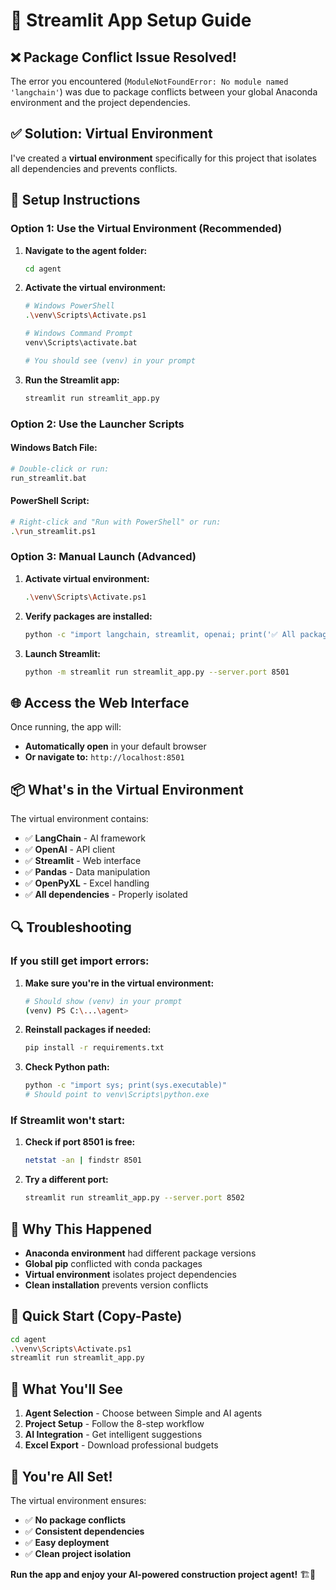 # 🚀 Streamlit App Setup Guide

## ❌ **Package Conflict Issue Resolved!**

The error you encountered (`ModuleNotFoundError: No module named 'langchain'`) was due to package conflicts between your global Anaconda environment and the project dependencies.

## ✅ **Solution: Virtual Environment**

I've created a **virtual environment** specifically for this project that isolates all dependencies and prevents conflicts.

## 🔧 **Setup Instructions**

### **Option 1: Use the Virtual Environment (Recommended)**

1. **Navigate to the agent folder:**
   ```bash
   cd agent
   ```

2. **Activate the virtual environment:**
   ```bash
   # Windows PowerShell
   .\venv\Scripts\Activate.ps1
   
   # Windows Command Prompt
   venv\Scripts\activate.bat
   
   # You should see (venv) in your prompt
   ```

3. **Run the Streamlit app:**
   ```bash
   streamlit run streamlit_app.py
   ```

### **Option 2: Use the Launcher Scripts**

#### **Windows Batch File:**
```bash
# Double-click or run:
run_streamlit.bat
```

#### **PowerShell Script:**
```bash
# Right-click and "Run with PowerShell" or run:
.\run_streamlit.ps1
```

### **Option 3: Manual Launch (Advanced)**

1. **Activate virtual environment:**
   ```bash
   .\venv\Scripts\Activate.ps1
   ```

2. **Verify packages are installed:**
   ```bash
   python -c "import langchain, streamlit, openai; print('✅ All packages available')"
   ```

3. **Launch Streamlit:**
   ```bash
   python -m streamlit run streamlit_app.py --server.port 8501
   ```

## 🌐 **Access the Web Interface**

Once running, the app will:
- **Automatically open** in your default browser
- **Or navigate to:** `http://localhost:8501`

## 📦 **What's in the Virtual Environment**

The virtual environment contains:
- ✅ **LangChain** - AI framework
- ✅ **OpenAI** - API client
- ✅ **Streamlit** - Web interface
- ✅ **Pandas** - Data manipulation
- ✅ **OpenPyXL** - Excel handling
- ✅ **All dependencies** - Properly isolated

## 🔍 **Troubleshooting**

### **If you still get import errors:**

1. **Make sure you're in the virtual environment:**
   ```bash
   # Should show (venv) in your prompt
   (venv) PS C:\...\agent>
   ```

2. **Reinstall packages if needed:**
   ```bash
   pip install -r requirements.txt
   ```

3. **Check Python path:**
   ```bash
   python -c "import sys; print(sys.executable)"
   # Should point to venv\Scripts\python.exe
   ```

### **If Streamlit won't start:**

1. **Check if port 8501 is free:**
   ```bash
   netstat -an | findstr 8501
   ```

2. **Try a different port:**
   ```bash
   streamlit run streamlit_app.py --server.port 8502
   ```

## 🎯 **Why This Happened**

- **Anaconda environment** had different package versions
- **Global pip** conflicted with conda packages
- **Virtual environment** isolates project dependencies
- **Clean installation** prevents version conflicts

## 🚀 **Quick Start (Copy-Paste)**

```bash
cd agent
.\venv\Scripts\Activate.ps1
streamlit run streamlit_app.py
```

## 📱 **What You'll See**

1. **Agent Selection** - Choose between Simple and AI agents
2. **Project Setup** - Follow the 8-step workflow
3. **AI Integration** - Get intelligent suggestions
4. **Excel Export** - Download professional budgets

## 🎉 **You're All Set!**

The virtual environment ensures:
- ✅ **No package conflicts**
- ✅ **Consistent dependencies**
- ✅ **Easy deployment**
- ✅ **Clean project isolation**

**Run the app and enjoy your AI-powered construction project agent!** 🏗️🤖
